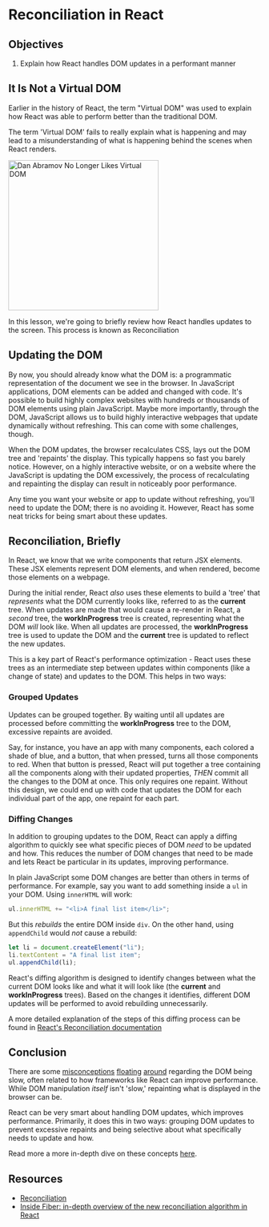 # Reconciliation in React

## Objectives

1. Explain how React handles DOM updates in a performant manner

## It Is Not a Virtual DOM

Earlier in the history of React, the term "Virtual DOM" was used to
explain how React was able to perform better than the traditional
DOM.

The term 'Virtual DOM' fails to really explain what is happening and may lead to
a misunderstanding of what is happening behind the scenes when React renders.

<img src="https://curriculum-content.s3.amazonaws.com/react/virtual_dom_bad.png" alt="Dan Abramov No Longer Likes Virtual DOM" width="300"/>

In this lesson, we're going to briefly review how React handles updates to the
screen. This process is known as Reconciliation

## Updating the DOM

By now, you should already know what the DOM is: a programmatic representation
of the document we see in the browser. In JavaScript applications, DOM elements
can be added and changed with code. It's possible to build highly complex
websites with hundreds or thousands of DOM elements using plain JavaScript.
Maybe more importantly, through the DOM, JavaScript allows us to build highly
interactive webpages that update dynamically without refreshing. This can come
with some challenges, though.

When the DOM updates, the browser recalculates CSS, lays out the DOM tree and
'repaints' the display. This typically happens so fast you barely notice.
However, on a highly interactive website, or on a website where the JavaScript
is updating the DOM excessively, the process of recalculating and repainting
the display can result in noticeably poor performance.

Any time you want your website or app to update without refreshing, you'll
need to update the DOM; there is no avoiding it. However, React has some neat
tricks for being smart about these updates.

## Reconciliation, Briefly

In React, we know that we write components that return JSX elements. These JSX
elements represent DOM elements, and when rendered, become those elements on a
webpage.

During the initial render, React _also_ uses these elements to build a 'tree'
that _represents_ what the DOM currently looks like, referred to as the
**current** tree. When updates are made that would cause a re-render in React, a
_second_ tree, the **workInProgress** tree is created, representing what the DOM
_will_ look like. When all updates are processed, the **workInProgress** tree is
used to update the DOM and the **current** tree is updated to reflect the new
updates.

This is a key part of React's performance optimization - React uses these trees
as an intermediate step between updates within components (like a change of
state) and updates to the DOM. This helps in two ways:

### Grouped Updates

Updates can be grouped together. By waiting until all updates are processed
before committing the **workInProgress** tree to the DOM, excessive repaints are
avoided.

Say, for instance, you have an app with many components, each colored a shade of
blue, and a button, that when pressed, turns all those components to red. When
that button is pressed, React will put together a tree containing all the
components along with their updated properties, _THEN_ commit all the changes to
the DOM at once. This only requires one repaint. Without this design, we could
end up with code that updates the DOM for each individual part of the app, one
repaint for each part.

### Diffing Changes

In addition to grouping updates to the DOM, React can apply a diffing algorithm
to quickly see what specific pieces of DOM _need_ to be updated and how. This
reduces the number of DOM changes that need to be made and lets React be
particular in its updates, improving performance.

In plain JavaScript some DOM changes are better than others in terms of
performance. For example, say you want to add something inside a `ul` in your
DOM. Using `innerHTML` will work:

```js
ul.innerHTML += "<li>A final list item</li>";
```

But this _rebuilds_ the entire DOM inside `div`. On the other hand, using
`appendChild` would _not_ cause a rebuild:

```js
let li = document.createElement("li");
li.textContent = "A final list item";
ul.appendChild(li);
```

React's diffing algorithm is designed to identify changes between what the
current DOM looks like and what it will look like (the **current** and
**workInProgress** trees). Based on the changes it identifies, different
DOM updates will be performed to avoid rebuilding unnecessarily.

A more detailed explanation of the steps of this diffing process can be found
in [React's Reconciliation documentation][reconciliation]

## Conclusion

There are some [misconceptions][1] [floating][2] [around][3] regarding the DOM
being slow, often related to how frameworks like React can improve performance.
While DOM manipulation _itself_ isn't 'slow,' repainting what is displayed in
the browser can be.

React can be very smart about handling DOM updates, which improves performance.
Primarily, it does this in two ways: grouping DOM updates to prevent excessive
repaints and being selective about what specifically needs to update and how.

Read more a more in-depth dive on these concepts [here][fiber].

[1]: https://www.quora.com/Why-is-Reacts-virtual-DOM-so-much-faster-than-the-real-DOM
[2]: https://news.ycombinator.com/item?id=9155564
[3]: https://www.reddit.com/r/javascript/comments/6115ay/why_do_developers_think_the_dom_is_slow/

## Resources

- [Reconciliation][reconciliation]
- [Inside Fiber: in-depth overview of the new reconciliation algorithm in React][fiber]

[reconciliation]: https://reactjs.org/docs/reconciliation.html
[fiber]: https://medium.com/react-in-depth/inside-fiber-in-depth-overview-of-the-new-reconciliation-algorithm-in-react-e1c04700ef6e
